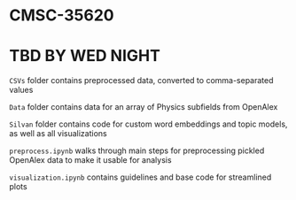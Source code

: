 # CMSC-35620

# TBD BY WED NIGHT

``CSVs`` folder contains preprocessed data, converted to comma-separated values 

``Data`` folder contains data for an array of Physics subfields from OpenAlex

``Silvan`` folder contains code for custom word embeddings and topic models, as well as all visualizations

``preprocess.ipynb`` walks through main steps for preprocessing pickled OpenAlex data to make it usable for analysis

``visualization.ipynb`` contains guidelines and base code for streamlined plots

